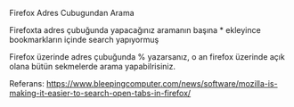 Firefox Adres Cubugundan Arama

Firefoxta adres çubuğunda yapacağınız aramanın başına * ekleyince bookmarkların içinde search yapıyormuş

Firefox üzerinde adres çubuğunda % yazarsanız, o an firefox üzerinde açık olana bütün sekmelerde arama yapabilrisiniz.

Referans: https://www.bleepingcomputer.com/news/software/mozilla-is-making-it-easier-to-search-open-tabs-in-firefox/